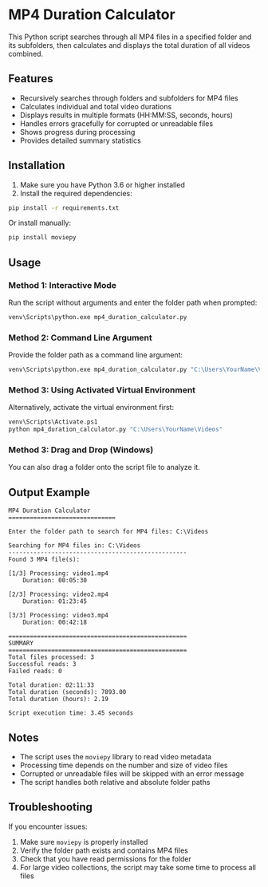 # MP4 Duration Calculator

This Python script searches through all MP4 files in a specified folder and its subfolders, then calculates and displays the total duration of all videos combined.

## Features

- Recursively searches through folders and subfolders for MP4 files
- Calculates individual and total video durations
- Displays results in multiple formats (HH:MM:SS, seconds, hours)
- Handles errors gracefully for corrupted or unreadable files
- Shows progress during processing
- Provides detailed summary statistics

## Installation

1. Make sure you have Python 3.6 or higher installed
2. Install the required dependencies:

```bash
pip install -r requirements.txt
```

Or install manually:

```bash
pip install moviepy
```

## Usage

### Method 1: Interactive Mode
Run the script without arguments and enter the folder path when prompted:

```bash
venv\Scripts\python.exe mp4_duration_calculator.py
```

### Method 2: Command Line Argument
Provide the folder path as a command line argument:

```bash
venv\Scripts\python.exe mp4_duration_calculator.py "C:\Users\YourName\Videos"
```

### Method 3: Using Activated Virtual Environment
Alternatively, activate the virtual environment first:

```bash
venv\Scripts\Activate.ps1
python mp4_duration_calculator.py "C:\Users\YourName\Videos"
```

### Method 3: Drag and Drop (Windows)
You can also drag a folder onto the script file to analyze it.

## Output Example

```
MP4 Duration Calculator
==============================

Enter the folder path to search for MP4 files: C:\Videos

Searching for MP4 files in: C:\Videos
--------------------------------------------------
Found 3 MP4 file(s):

[1/3] Processing: video1.mp4
    Duration: 00:05:30

[2/3] Processing: video2.mp4
    Duration: 01:23:45

[3/3] Processing: video3.mp4
    Duration: 00:42:18

==================================================
SUMMARY
==================================================
Total files processed: 3
Successful reads: 3
Failed reads: 0

Total duration: 02:11:33
Total duration (seconds): 7893.00
Total duration (hours): 2.19

Script execution time: 3.45 seconds
```

## Notes

- The script uses the `moviepy` library to read video metadata
- Processing time depends on the number and size of video files
- Corrupted or unreadable files will be skipped with an error message
- The script handles both relative and absolute folder paths

## Troubleshooting

If you encounter issues:

1. Make sure `moviepy` is properly installed
2. Verify the folder path exists and contains MP4 files
3. Check that you have read permissions for the folder
4. For large video collections, the script may take some time to process all files
